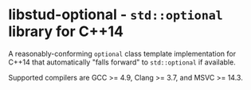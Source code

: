 # libstud-optional - `std::optional` library for C++14

A reasonably-conforming `optional` class template implementation for C++14
that automatically "falls forward" to `std::optional` if available.

Supported compilers are GCC >= 4.9, Clang >= 3.7, and MSVC >= 14.3.
